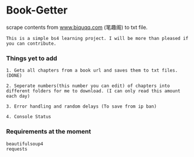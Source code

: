 # Book-Getter

scrape contents from www.biquqq.com (笔趣阁) to txt file. 

```This is a simple bs4 learning project. I will be more than pleased if you can contribute.```

### Things yet to add

```
1. Gets all chapters from a book url and saves them to txt files. (DONE)

2. Seperate numbers(this number you can edit) of chapters into different folders for me to download. (I can only read this amount each day) 

3. Error handling and random delays (To save from ip ban)

4. Console Status
```

### Requirements at the moment

```
beautifulsoup4
requests
```
